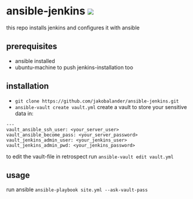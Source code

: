 # ansible-jenkins <img src="https://travis-ci.org/weaddquality/ansible-jenkins.svg?branch=master">
this repo installs jenkins and configures it with ansible

## prerequisites
* ansible installed
* ubuntu-machine to push jenkins-installation too

## installation
* ```git clone https://github.com/jakobalander/ansible-jenkins.git```
* ```ansible-vault create vault.yml``` create a vault to store your sensitive data in:
```
---
vault_ansible_ssh_user: <your_server_user>
vault_ansible_become_pass: <your_server_password>
vault_jenkins_admin_user: <your_jenkins_user>
vault_jenkins_admin_pwd: <your_jenkins_password>
```
to edit the vault-file in retrospect
run ```ansible-vault edit vault.yml```

## usage
run ansible ```ansible-playbook site.yml --ask-vault-pass```
